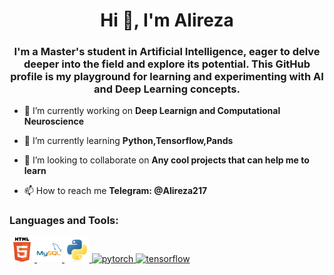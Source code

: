 <h1 align="center">Hi 👋, I'm Alireza</h1>
<h3 align="center">I'm a Master's student in Artificial Intelligence, eager to delve deeper into the field and explore its potential. This GitHub profile is my playground for learning and experimenting with AI and Deep Learning concepts.</h3>

- 🔭 I’m currently working on **Deep Learnign and Computational Neuroscience**

- 🌱 I’m currently learning **Python,Tensorflow,Pands**

- 👯 I’m looking to collaborate on **Any cool projects that can help me to learn**

- 📫 How to reach me **Telegram: @Alireza217**

</p>

<h3 align="left">Languages and Tools:</h3>
<p align="left"> <a href="https://www.w3.org/html/" target="_blank" rel="noreferrer"> <img src="https://raw.githubusercontent.com/devicons/devicon/master/icons/html5/html5-original-wordmark.svg" alt="html5" width="40" height="40"/> </a> <a href="https://www.mysql.com/" target="_blank" rel="noreferrer"> <img src="https://raw.githubusercontent.com/devicons/devicon/master/icons/mysql/mysql-original-wordmark.svg" alt="mysql" width="40" height="40"/> </a> <a href="https://www.python.org" target="_blank" rel="noreferrer"> <img src="https://raw.githubusercontent.com/devicons/devicon/master/icons/python/python-original.svg" alt="python" width="40" height="40"/> </a> <a href="https://pytorch.org/" target="_blank" rel="noreferrer"> <img src="https://www.vectorlogo.zone/logos/pytorch/pytorch-icon.svg" alt="pytorch" width="40" height="40"/> </a> <a href="https://www.tensorflow.org" target="_blank" rel="noreferrer"> <img src="https://www.vectorlogo.zone/logos/tensorflow/tensorflow-icon.svg" alt="tensorflow" width="40" height="40"/> </a> </p>
